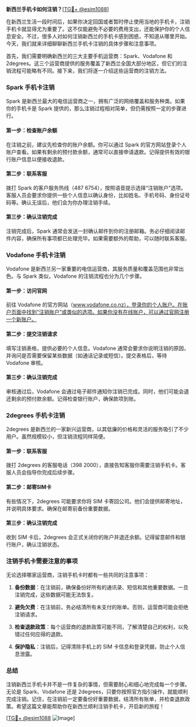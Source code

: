 **新西兰手机卡如何注销？**[[TG💪+ @esim1088](https://t.me/s/esim1088)]

在新西兰生活一段时间后，如果你决定回国或者暂时停止使用当地的手机卡，注销手机卡就显得尤为重要了。这不仅能避免不必要的费用支出，还能保护你的个人信息安全。不过，很多人对如何注销新西兰的手机卡感到困惑，不知道从哪里开始。今天，我们就来详细聊聊新西兰手机卡注销的具体步骤和注意事项。

首先，我们需要明确新西兰的三大主要手机运营商：Spark、Vodafone 和 2degrees。这三个运营商提供的服务覆盖了新西兰全国大部分地区，但它们的注销流程可能略有不同。接下来，我们将逐一介绍这些运营商的注销方法。

### Spark 手机卡注销

Spark 是新西兰最大的电信运营商之一，拥有广泛的网络覆盖和服务种类。如果你的手机卡是 Spark 提供的，那么注销过程相对简单，但仍需按照一定的步骤进行。

#### 第一步：检查账户余额
在注销之前，建议先检查你的账户余额。你可以通过 Spark 的官方网站登录个人账户查看。如果有剩余的预付款余额，通常可以直接申请退款。记得提供有效的银行账户信息以便接收退款。

#### 第二步：联系客服
拨打 Spark 的客户服务热线（487 6754），按照语音提示选择“注销账户”选项。客服人员会要求你提供一些个人信息以确认身份，比如姓名、手机号码、身份证号码等。确认无误后，他们会为你办理注销手续。

#### 第三步：确认注销完成
注销完成后，Spark 通常会发送一封确认邮件到你的注册邮箱。务必仔细阅读邮件内容，确保所有事项都已处理完毕。如果需要额外的帮助，可以随时联系客服。

### Vodafone 手机卡注销

Vodafone 是新西兰另一家重要的电信运营商，其服务质量和覆盖范围也非常出色。与 Spark 类似，Vodafone 的注销流程也分为几个步骤。

#### 第一步：访问官网
前往 Vodafone 的官方网站（www.vodafone.co.nz），登录你的个人账户。在账户页面中找到“注销账户”或类似的选项。如果你没有在线账户，可以通过官网注册一个新账户。

#### 第二步：提交注销请求
填写注销表格，提供必要的个人信息。Vodafone 通常会要求你说明注销的原因，并询问是否需要保留某些数据（如通话记录或短信）。提交表格后，等待 Vodafone 审核。

#### 第三步：确认注销完成
审核通过后，Vodafone 会通过电子邮件通知你注销已完成。同时，他们可能会退还剩余的预付款余额。记得检查银行账户，确保款项到账。

### 2degrees 手机卡注销

2degrees 是新西兰的一家新兴运营商，以其低廉的价格和灵活的服务吸引了不少用户。虽然规模较小，但注销流程同样简便。

#### 第一步：联系客服
拨打 2degrees 的客服电话（398 2000），直接告知客服你需要注销手机卡。客服人员会指导你完成后续步骤。

#### 第二步：邮寄SIM卡
有些情况下，2degrees 可能要求你将 SIM 卡寄回公司。他们会提供邮寄地址，并说明具体要求。确保在邮寄前备份重要数据。

#### 第三步：确认注销完成
收到 SIM 卡后，2degrees 会正式关闭你的账户并退还余额。记得留意邮件和银行账户，确认注销状态。

### 注销手机卡需要注意的事项

无论选择哪家运营商，注销手机卡时都有一些共同的注意事项：

1. **备份数据**：在注销前，确保备份好所有的通讯录、短信和其他重要数据。一旦注销完成，这些数据可能无法恢复。
   
2. **避免欠费**：在注销前，务必结清所有未支付的账单。否则，运营商可能会拒绝注销请求。

3. **检查退款政策**：每个运营商的退款政策可能不同，了解清楚自己的权利，以免错过任何应得的退款。

4. **保护隐私**：注销后，记得清除手机上的 SIM 卡信息和登录凭据，防止个人信息泄露。

### 总结

注销新西兰手机卡并不是一件复杂的事情，但需要耐心和细心地完成每一个步骤。无论是 Spark、Vodafone 还是 2degrees，只要你按照官方指引操作，就能顺利完成注销。记住，在注销前一定要备份好重要数据，结清所有账单，并检查退款政策。希望这篇文章能帮助你在新西兰顺利注销手机卡，开启新的旅程！

[[TG💪+ @esim1088](https://t.me/s/esim1088) ![Image](https://i.postimg.cc/4NQfJmqS/Snipaste-2025-05-13-00-14-12.png)]